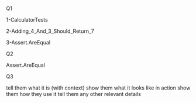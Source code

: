 Q1

1-CalculatorTests

2-Adding_4_And_3_Should_Return_7

3-Assert.AreEqual

Q2

Assert.AreEqual

Q3

tell them what it is (with context)
show them what it looks like in action
show them how they use it
tell them any other relevant details